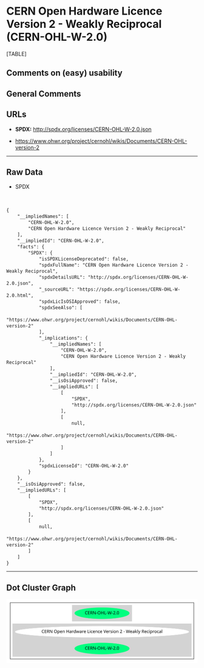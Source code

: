 CERN Open Hardware Licence Version 2 - Weakly Reciprocal (CERN-OHL-W-2.0)
=========================================================================

[TABLE]

Comments on (easy) usability
----------------------------

General Comments
----------------

URLs
----

-   **SPDX:** http://spdx.org/licenses/CERN-OHL-W-2.0.json

-   https://www.ohwr.org/project/cernohl/wikis/Documents/CERN-OHL-version-2

------------------------------------------------------------------------

Raw Data
--------

-   SPDX

&nbsp;

    {
        "__impliedNames": [
            "CERN-OHL-W-2.0",
            "CERN Open Hardware Licence Version 2 - Weakly Reciprocal"
        ],
        "__impliedId": "CERN-OHL-W-2.0",
        "facts": {
            "SPDX": {
                "isSPDXLicenseDeprecated": false,
                "spdxFullName": "CERN Open Hardware Licence Version 2 - Weakly Reciprocal",
                "spdxDetailsURL": "http://spdx.org/licenses/CERN-OHL-W-2.0.json",
                "_sourceURL": "https://spdx.org/licenses/CERN-OHL-W-2.0.html",
                "spdxLicIsOSIApproved": false,
                "spdxSeeAlso": [
                    "https://www.ohwr.org/project/cernohl/wikis/Documents/CERN-OHL-version-2"
                ],
                "_implications": {
                    "__impliedNames": [
                        "CERN-OHL-W-2.0",
                        "CERN Open Hardware Licence Version 2 - Weakly Reciprocal"
                    ],
                    "__impliedId": "CERN-OHL-W-2.0",
                    "__isOsiApproved": false,
                    "__impliedURLs": [
                        [
                            "SPDX",
                            "http://spdx.org/licenses/CERN-OHL-W-2.0.json"
                        ],
                        [
                            null,
                            "https://www.ohwr.org/project/cernohl/wikis/Documents/CERN-OHL-version-2"
                        ]
                    ]
                },
                "spdxLicenseId": "CERN-OHL-W-2.0"
            }
        },
        "__isOsiApproved": false,
        "__impliedURLs": [
            [
                "SPDX",
                "http://spdx.org/licenses/CERN-OHL-W-2.0.json"
            ],
            [
                null,
                "https://www.ohwr.org/project/cernohl/wikis/Documents/CERN-OHL-version-2"
            ]
        ]
    }

------------------------------------------------------------------------

Dot Cluster Graph
-----------------

![](../dot/CERN-OHL-W-2.0.svg "dot")
